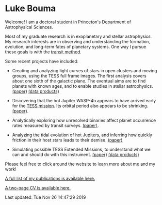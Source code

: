 # Luke Bouma

Welcome!  I am a doctoral student in Princeton's Department of Astrophysical
Sciences. 

Most of my graduate research is in exoplanetary and stellar astrophysics.  My
research interests are in observing and understanding the formation,
evolution, and long-term fates of planetary systems. 
One way I pursue these goals is with the [transit method](https://arxiv.org/abs/1001.2010).

Some recent projects have included:

* Creating and analyzing light curves of stars in open clusters and moving
  groups, using the TESS full frame images. The first analysis covers about
  one sixth of the galactic plane.  The eventual aims are to find planets with
  known ages, and to enable studies in stellar astrophysics.
  [(paper)](https://ui.adsabs.harvard.edu/abs/2019ApJS..245...13B/abstract)
  [(data products)](http://archive.stsci.edu/hlsp/cdips)

* Discovering that the hot Jupiter WASP-4b appears to have arrived early for the
  [TESS mission](https://en.wikipedia.org/wiki/Transiting_Exoplanet_Survey_Satellite).
  Its orbital period also appears to be shrinking.
  [(paper)](https://ui.adsabs.harvard.edu/abs/2019AJ....157..217B/abstract). 

* Analytically exploring how unresolved binaries affect planet occurrence rates
  measured by transit surveys.
  [(paper)](https://ui.adsabs.harvard.edu/abs/2018AJ....155..244B/abstract). 

* Analyzing the tidal evolution of hot Jupiters, and inferring how quickly
  friction in their host stars leads to their demise.
  [(paper)](https://ui.adsabs.harvard.edu/abs/2018AJ....155..165P/abstract)

* Simulating possible TESS Extended Missions, to understand what we can and
  should do with this instrument.
  [(paper)](https://ui.adsabs.harvard.edu/abs/2017arXiv170508891B/abstract)
  [(data products)](https://scholar.princeton.edu/jwinn/extended-mission-simulations)

Please feel free to click around the website to learn more about me and my
work!

[A full list of my publications is available
here.](https://ui.adsabs.harvard.edu/search/filter_database_fq_database=OR&filter_database_fq_database=database%3A%22astronomy%22&fq=%7B!type%3Daqp%20v%3D%24fq_database%7D&fq_database=(database%3A%22astronomy%22)&q=author%3A(%22bouma%2C%20l%22)&sort=date%20desc%2C%20bibcode%20desc)

[A two-page CV is available here.](/pdfs/LukeBouma_CV_20191126.pdf)

Last updated: Tue Nov 26 14:47:29 2019
